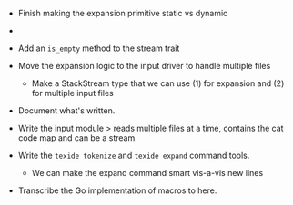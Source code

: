 - Finish making the expansion primitive static vs dynamic
- 
- Add an `is_empty` method to the stream trait
- Move the expansion logic to the input driver to handle multiple files
  - Make a StackStream<T> type that we can use (1) for expansion and (2) for multiple input files
- Document what's written.

- Write the input module > reads multiple files at a time, contains the cat code map
    and can be a stream.
  
- Write the `texide tokenize` and `texide expand` command tools.
  - We can make the expand command smart vis-a-vis new lines


- Transcribe the Go implementation of macros to here.
